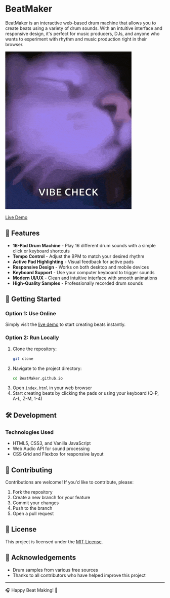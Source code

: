 # BeatMaker

BeatMaker is an interactive web-based drum machine that allows you to create beats using a variety of drum sounds. With an intuitive interface and responsive design, it's perfect for music producers, DJs, and anyone who wants to experiment with rhythm and music production right in their browser.

![BeatMaker Screenshot](/vibe-cat.gif)

[Live Demo](https://beat-huuwwdkop-nitishs-projects-844014cc.vercel.app/)

## 🎵 Features

- **16-Pad Drum Machine** - Play 16 different drum sounds with a simple click or keyboard shortcuts
- **Tempo Control** - Adjust the BPM to match your desired rhythm
- **Active Pad Highlighting** - Visual feedback for active pads
- **Responsive Design** - Works on both desktop and mobile devices
- **Keyboard Support** - Use your computer keyboard to trigger sounds
- **Modern UI/UX** - Clean and intuitive interface with smooth animations
- **High-Quality Samples** - Professionally recorded drum sounds

## 🚀 Getting Started

### Option 1: Use Online
Simply visit the [live demo](https://beat-huuwwdkop-nitishs-projects-844014cc.vercel.app/) to start creating beats instantly.

### Option 2: Run Locally
1. Clone the repository:
   ```bash
   git clone 
   ```
2. Navigate to the project directory:
   ```bash
   cd BeatMaker.github.io
   ```
3. Open `index.html` in your web browser
4. Start creating beats by clicking the pads or using your keyboard (Q-P, A-L, Z-M, 1-4)

## 🛠️ Development

### Technologies Used
- HTML5, CSS3, and Vanilla JavaScript
- Web Audio API for sound processing
- CSS Grid and Flexbox for responsive layout

## 🤝 Contributing

Contributions are welcome! If you'd like to contribute, please:
1. Fork the repository
2. Create a new branch for your feature
3. Commit your changes
4. Push to the branch
5. Open a pull request

## 📄 License

This project is licensed under the [MIT License](LICENSE.txt).

## 🙏 Acknowledgements

- Drum samples from various free sources
- Thanks to all contributors who have helped improve this project

---

🎧 Happy Beat Making! 🥁
